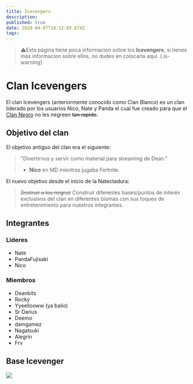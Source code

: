 ```yaml
---
title: Icevengers
description: 
published: true
date: 2020-04-07T18:12:03.874Z
tags: 
---
```


> :warning:Esta página tiene poca informacion sobre los **Icevengers**, si tienes más informacion sobre ellos, no dudes en colocarla aquí.
{.is-warning}
# Clan Icevengers
El clan Icevengers (anteriormente conocido como Clan Blanco) es un clan liderado por los usuarios Nico, Nate y Panda el cual fue creado para que el [Clan Negro](./negroz) no les negreen ~~tan rapido~~.

## Objetivo del clan
El objetivo antiguo del clan era el siguiente:
> "Divertirnos y servir como material para streaming de Dean."
> - **Nico** en MD mientras jugaba Fortnite.

El nuevo objetivo desde el inicio de la Natectadura:
> ~~Destruir a los negroz~~ Construir diferentes bases/puntos de interés exclusivos del clan en diferentes biomas con sus toques de  entretenimiento para nuestros integrantes.
## Integrantes
### Lideres
- Nate 
- PandaFujisaki
- Nico
### Miembros
- Deanbits
- Rocky
- Yyeellooww (ya balio)
- Sr Darius
- Deemo
- damgamez
- Nagatsuki
- Alegrin
- Frv

## Base Icevenger

![](https://cdn.discordapp.com/attachments/545128014942437376/697139828546076792/2020-04-06_21.47.51.png)
